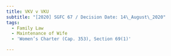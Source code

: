 ```yaml
---
title: VKV v VKU
subtitle: "[2020] SGFC 67 / Decision Date: 14\_August\_2020"
tags:
  - Family Law
  - Maintenance of Wife
  - 'Women’s Charter (Cap. 353), Section 69(1)'

---
```

